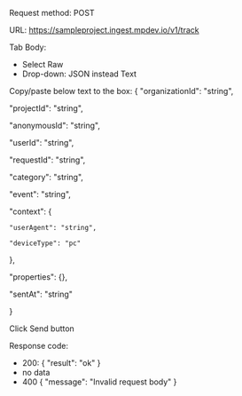 Request method: POST

URL: https://sampleproject.ingest.mpdev.io/v1/track

Tab Body: 
- Select Raw
- Drop-down: JSON instead Text

Copy/paste below text to the box:
{
 "organizationId": "string",
 
  "projectId": "string",
  
  "anonymousId": "string",
  
  "userId": "string",
  
  "requestId": "string",
  
  "category": "string",
  
  "event": "string",
  
  "context": {
  
    "userAgent": "string",
    
    "deviceType": "pc"
    
  },
  
  "properties": {},
  
  "sentAt": "string"
  
}

Click Send button

Response code:
- 200: { "result": "ok" }
- no data
- 400 { "message": "Invalid request body" }
